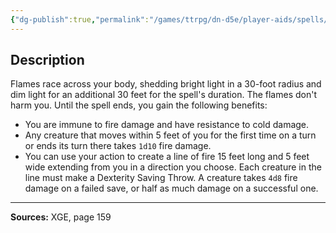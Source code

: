 ```yaml
---
{"dg-publish":true,"permalink":"/games/ttrpg/dn-d5e/player-aids/spells/level-6/investiture-of-flame/","tags":["TTRPG/DND/5e","verbal","somatic","concentration"]}
---
```



## Description
Flames race across your body, shedding bright light in a 30-foot radius and dim light for an additional 30 feet for the spell's duration.
The flames don't harm you.
Until the spell ends, you gain the following benefits:
- You are immune to fire damage and have resistance to cold damage.
- Any creature that moves within 5 feet of you for the first time on a turn or ends its turn there takes `1d10` fire damage.
- You can use your action to create a line of fire 15 feet long and 5 feet wide extending from you in a direction you choose.
	Each creature in the line must make a Dexterity Saving Throw.
	A creature takes `4d8` fire damage on a failed save, or half as much damage on a successful one.

---

**Sources:** XGE, page 159
